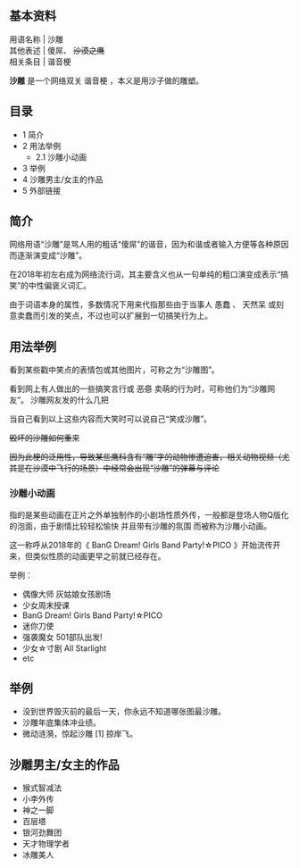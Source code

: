 **基本资料**  
---  
用语名称  |  沙雕   
其他表述  |  傻屌、 ~~沙漠之鹰~~  
相关条目  |  谐音梗   
  
**沙雕** 是一个网络双关  谐音梗  ，本义是用沙子做的雕塑。

##  目录

  * 1  简介 
  * 2  用法举例 
    * 2.1  沙雕小动画 
  * 3  举例 
  * 4  沙雕男主/女主的作品 
  * 5  外部链接 

##  简介

网络用语“沙雕”是骂人用的粗话“傻屌”的谐音，因为和谐或者输入方便等各种原因而逐渐演变成“沙雕”。

在2018年初左右成为网络流行词，其主要含义也从一句单纯的粗口演变成表示“搞笑”的中性偏褒义词汇。

由于词语本身的属性，多数情况下用来代指那些由于当事人  愚蠢  、  天然呆  或刻意卖蠢而引发的笑点，不过也可以扩展到一切搞笑行为上。

##  用法举例

看到某些戳中笑点的表情包或其他图片，可称之为“沙雕图”。

看到网上有人做出的一些搞笑言行或 ~~恶意~~ 卖萌的行为时，可称他们为“沙雕网友”。  沙雕网友发的什么几把

当自己看到以上这些内容而大笑时可以说自己“笑成沙雕”。

~~毁坏的沙雕如何重来~~

~~因为此梗的泛用性，导致某些鹰科含有“雕”字的动物惨遭迫害，相关动物视频（尤其是在沙漠中飞行的场景）中经常会出现“沙雕”的弹幕与评论~~

###  沙雕小动画

指的是某些动画在正片之外单独制作的小剧场性质外传，一般都是登场人物Q版化的泡面，由于剧情比较轻松愉快  并且带有沙雕的氛围  而被称为沙雕小动画。

这一称呼从2018年的《  BanG Dream! Girls Band Party!☆PICO  》开始流传开来，但类似性质的动画更早之前就已经存在。

举例：

  * 偶像大师 灰姑娘女孩剧场 
  * 少女周末授课 
  * BanG Dream! Girls Band Party!☆PICO 
  * 迷你刀使 
  * 强袭魔女 501部队出发! 
  * 少女☆寸剧 All Starlight 
  * etc 

##  举例

  * 没到世界毁灭前的最后一天，你永远不知道哪张图最沙雕。 
  * 沙雕年底集体冲业绩。 
  * 微动涟漪，惊起沙雕  [1]  掠岸飞。 

##  沙雕男主/女主的作品

  * 猴式智减法 
  * 小李外传 
  * 神之一脚 
  * 百层塔 
  * 银河劲舞团 
  * 天才物理学者 
  * 冰雕美人 